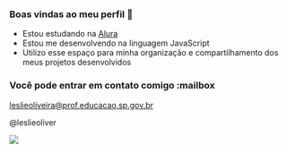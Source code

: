 ### Boas vindas  ao meu perfil 💟

- Estou estudando na [Alura](https://www.alura.com.br)
- Estou me desenvolvendo na linguagem JavaScript
- Utilizo esse espaço para minha organização e compartilhamento dos meus projetos desenvolvidos

### Você pode entrar em contato comigo :mailbox

leslieoliveira@prof.educacao.sp.gov.br

@leslieoliver


![](https://media.tenor.com/sDtFogAWxcEAAAAj/lmao.gif)
